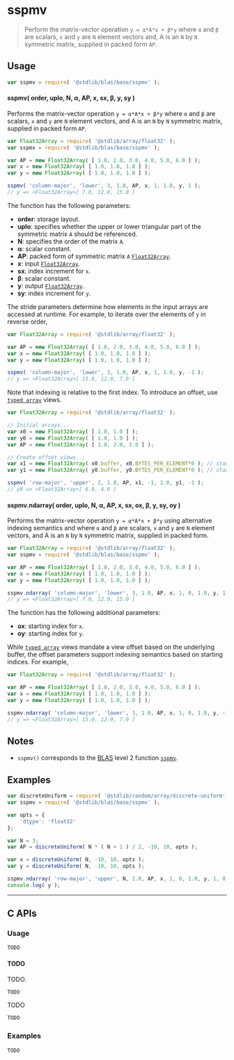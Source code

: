 <!--

@license Apache-2.0

Copyright (c) 2024 The Stdlib Authors.

Licensed under the Apache License, Version 2.0 (the "License");
you may not use this file except in compliance with the License.
You may obtain a copy of the License at

   http://www.apache.org/licenses/LICENSE-2.0

Unless required by applicable law or agreed to in writing, software
distributed under the License is distributed on an "AS IS" BASIS,
WITHOUT WARRANTIES OR CONDITIONS OF ANY KIND, either express or implied.
See the License for the specific language governing permissions and
limitations under the License.

-->

# sspmv

> Perform the matrix-vector operation `y = α*A*x + β*y` where `α` and `β` are scalars, `x` and `y` are `N` element vectors and, A is an `N` by `N` symmetric matrix, supplied in packed form `AP`.

<section class = "usage">

## Usage

```javascript
var sspmv = require( '@stdlib/blas/base/sspmv' );
```

#### sspmv( order, uplo, N, α, AP, x, sx, β, y, sy )

Performs the matrix-vector operation `y = α*A*x + β*y` where `α` and `β` are scalars, `x` and `y` are `N` element vectors, and A is an `N` by `N` symmetric matrix, supplied in packed form `AP`.

```javascript
var Float32Array = require( '@stdlib/array/float32' );
var sspmv = require( '@stdlib/blas/base/sspmv' );

var AP = new Float32Array( [ 1.0, 2.0, 3.0, 4.0, 5.0, 6.0 ] );
var x = new Float32Array( [ 1.0, 1.0, 1.0 ] );
var y = new Float32Array( [ 1.0, 1.0, 1.0 ] );

sspmv( 'column-major', 'lower', 3, 1.0, AP, x, 1, 1.0, y, 1 );
// y => <Float32Array>[ 7.0, 12.0, 15.0 ]
```

The function has the following parameters:

-   **order**: storage layout.
-   **uplo**: specifies whether the upper or lower triangular part of the symmetric matrix `A` should be referenced.
-   **N**: specifies the order of the matrix `A`.
-   **α**: scalar constant.
-   **AP**: packed form of symmetric matrix `A` [`Float32Array`][mdn-float32array].
-   **x**: input [`Float32Array`][mdn-float32array].
-   **sx**: index increment for `x`.
-   **β**: scalar constant.
-   **y**: output [`Float32Array`][mdn-float32array].
-   **sy**: index increment for `y`.

The stride parameters determine how elements in the input arrays are accessed at runtime. For example, to iterate over the elements of `y` in reverse order,

```javascript
var Float32Array = require( '@stdlib/array/float32' );

var AP = new Float32Array( [ 1.0, 2.0, 3.0, 4.0, 5.0, 6.0 ] );
var x = new Float32Array( [ 1.0, 1.0, 1.0 ] );
var y = new Float32Array( [ 1.0, 1.0, 1.0 ] );

sspmv( 'column-major', 'lower', 3, 1.0, AP, x, 1, 1.0, y, -1 );
// y => <Float32Array>[ 15.0, 12.0, 7.0 ]
```

Note that indexing is relative to the first index. To introduce an offset, use [`typed array`][mdn-typed-array] views.

<!-- eslint-disable stdlib/capitalized-comments -->

```javascript
var Float32Array = require( '@stdlib/array/float32' );

// Initial arrays...
var x0 = new Float32Array( [ 1.0, 1.0 ] );
var y0 = new Float32Array( [ 1.0, 1.0 ] );
var AP = new Float32Array( [ 1.0, 2.0, 3.0 ] );

// Create offset views...
var x1 = new Float32Array( x0.buffer, x0.BYTES_PER_ELEMENT*0 ); // start at 1st element
var y1 = new Float32Array( y0.buffer, y0.BYTES_PER_ELEMENT*0 ); // start at 1st element

sspmv( 'row-major', 'upper', 2, 1.0, AP, x1, -1, 1.0, y1, -1 );
// y0 => <Float32Array>[ 6.0, 4.0 ]
```

#### sspmv.ndarray( order, uplo, N, α, AP, x, sx, ox, β, y, sy, oy )

Performs the matrix-vector operation `y = α*A*x + β*y` using alternative indexing semantics and where `α` and `β` are scalars, `x` and `y` are `N` element vectors, and A is an `N` by `N` symmetric matrix, supplied in packed form.

```javascript
var Float32Array = require( '@stdlib/array/float32' );
var sspmv = require( '@stdlib/blas/base/sspmv' );

var AP = new Float32Array( [ 1.0, 2.0, 3.0, 4.0, 5.0, 6.0 ] );
var x = new Float32Array( [ 1.0, 1.0, 1.0 ] );
var y = new Float32Array( [ 1.0, 1.0, 1.0 ] );

sspmv.ndarray( 'column-major', 'lower', 3, 1.0, AP, x, 1, 0, 1.0, y, 1, 0 );
// y => <Float32Array>[ 7.0, 12.0, 15.0 ]
```

The function has the following additional parameters:

-   **ox**: starting index for `x`.
-   **oy**: starting index for `y`.

While [`typed array`][mdn-typed-array] views mandate a view offset based on the underlying buffer, the offset parameters support indexing semantics based on starting indices. For example,

```javascript
var Float32Array = require( '@stdlib/array/float32' );

var AP = new Float32Array( [ 1.0, 2.0, 3.0, 4.0, 5.0, 6.0 ] );
var x = new Float32Array( [ 1.0, 1.0, 1.0 ] );
var y = new Float32Array( [ 1.0, 1.0, 1.0 ] );

sspmv.ndarray( 'column-major', 'lower', 3, 1.0, AP, x, 1, 0, 1.0, y, -1, 2 );
// y => <Float32Array>[ 15.0, 12.0, 7.0 ]
```

</section>

<!-- /.usage -->

<section class="notes">

## Notes

-   `sspmv()` corresponds to the [BLAS][blas] level 2 function [`sspmv`][sspmv].

</section>

<!-- /.notes -->

<section class="examples">

## Examples

<!-- eslint no-undef: "error" -->

```javascript
var discreteUniform = require( '@stdlib/random/array/discrete-uniform' );
var sspmv = require( '@stdlib/blas/base/sspmv' );

var opts = {
    'dtype': 'float32'
};

var N = 3;
var AP = discreteUniform( N * ( N + 1 ) / 2, -10, 10, opts );

var x = discreteUniform( N, -10, 10, opts );
var y = discreteUniform( N, -10, 10, opts );

sspmv.ndarray( 'row-major', 'upper', N, 1.0, AP, x, 1, 0, 1.0, y, 1, 0 );
console.log( y );
```

</section>

<!-- /.examples -->

<!-- C interface documentation. -->

* * *

<section class="c">

## C APIs

<!-- Section to include introductory text. Make sure to keep an empty line after the intro `section` element and another before the `/section` close. -->

<section class="intro">

</section>

<!-- /.intro -->

<!-- C usage documentation. -->

<section class="usage">

### Usage

```c
TODO
```

#### TODO

TODO.

```c
TODO
```

TODO

```c
TODO
```

</section>

<!-- /.usage -->

<!-- C API usage notes. Make sure to keep an empty line after the `section` element and another before the `/section` close. -->

<section class="notes">

</section>

<!-- /.notes -->

<!-- C API usage examples. -->

<section class="examples">

### Examples

```c
TODO
```

</section>

<!-- /.examples -->

</section>

<!-- /.c -->

<!-- Section for related `stdlib` packages. Do not manually edit this section, as it is automatically populated. -->

<section class="related">

</section>

<!-- /.related -->

<!-- Section for all links. Make sure to keep an empty line after the `section` element and another before the `/section` close. -->

<section class="links">

[blas]: http://www.netlib.org/blas

[sspmv]: https://www.netlib.org/lapack/explore-html/d0/d4b/group__hpmv_gacdad62873d30076fb56e99100e8a8a6c.html#gacdad62873d30076fb56e99100e8a8a6c

[mdn-float32array]: https://developer.mozilla.org/en-US/docs/Web/JavaScript/Reference/Global_Objects/Float32Array

[mdn-typed-array]: https://developer.mozilla.org/en-US/docs/Web/JavaScript/Reference/Global_Objects/TypedArray

</section>

<!-- /.links -->
